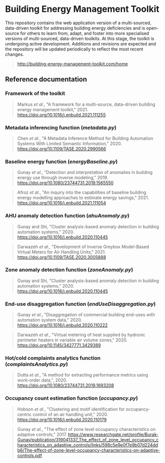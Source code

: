 # Building Energy Management Toolkit

This repository contains the web application version of a multi-sourced, data-driven toolkit for addressing building energy deficiencies and is open-source for others to learn from, adapt, and foster into more specialised versions of multi-sourced, data-driven toolkits. At this stage, the toolkit is undergoing active development. 
Additions and revisions are expected and the repository will be updated periodically to reflect the most recent changes. 

> http://building-energy-management-toolkit.com/home

## Reference documentation
### Framework of the toolkit
> Markus *et al.*, "A framework for a multi-source, data-driven building energy management toolkit," 2021.
> https://doi.org/10.1016/j.enbuild.2021.111255

### Metadata inferencing function (*metadata.py*)
> Chen *et al.*, "A Metadata Inference Method for Building Automation Systems With Limited Semantic Information," 2020.
> https://doi.org/10.1109/TASE.2020.2990566

### Baseline energy function (*energyBaseline.py*)
> Gunay *et al.*, "Detection and interpretation of anomalies in building energy use through inverse modeling," 2019.
> https://doi.org/10.1080/23744731.2019.1565550

> Afroz *et al.*, "An inquiry into the capabilities of baseline building energy modelling approaches to estimate energy savings," 2021.
> https://doi.org/10.1016/j.enbuild.2021.111054

### AHU anomaly detection function (*ahuAnomaly.py*)
> Gunay and Shi, "Cluster analysis-based anomaly detection in building automation systems," 2020.
> https://doi.org/10.1016/j.enbuild.2020.110445

> Darwazeh *et al.*, "Development of Inverse Greybox Model-Based Virtual Meters for Air Handling Units," 2021.
> https://doi.org/10.1109/TASE.2020.3005888

### Zone anomaly detection function (*zoneAnomaly.py*)
> Gunay and Shi, "Cluster analysis-based anomaly detection in building automation systems," 2020.
> https://doi.org/10.1016/j.enbuild.2020.110445

### End-use disaggregation function (*endUseDisaggregation.py*)
> Gunay *et al.*, "Disaggregation of commercial building end-uses with automation system data," 2020.
> https://doi.org/10.1016/j.enbuild.2020.110222

> Darwazeh *et al.*, "Virtual metering of heat supplied by hydronic perimeter heaters in variable air volume zones," 2020.
> https://doi.org/10.1145/3427771.3429389

### Hot/cold complaints analytics function (*complaintsAnalytics.py*)
> Dutta *et al.*, "A method for extracting performance metrics using work-order data,", 2020.
> https://doi.org/10.1080/23744731.2019.1693208

### Occupancy count estimation function (*occupancy.py*)
> Hobson *et al.*, "Clustering and motif identification for occupancy-centric control of an air handling unit," 2020.
> https://doi.org/10.1016/j.enbuild.2020.110179

> Gunay *et al.*, "The effect of zone level occupancy characteristics on adaptive controls," 2017.
> https://www.researchgate.net/profile/Burak-Gunay/publication/319041337_The_effect_of_zone_level_occupancy_characteristics_on_adaptive_controls/links/598c5e9e0f7e9b07d224ddb6/The-effect-of-zone-level-occupancy-characteristics-on-adaptive-controls.pdf

